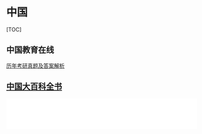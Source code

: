 # 中国

[TOC]



## 中国教育在线

[历年考研真题及答案解析](https://kaoyan.eol.cn/e_ky/zt/common/zhenti/)



## [中国大百科全书](https://www.zgbk.com)

![img](../../../../../Assets/Pics/logo-6818670.png)